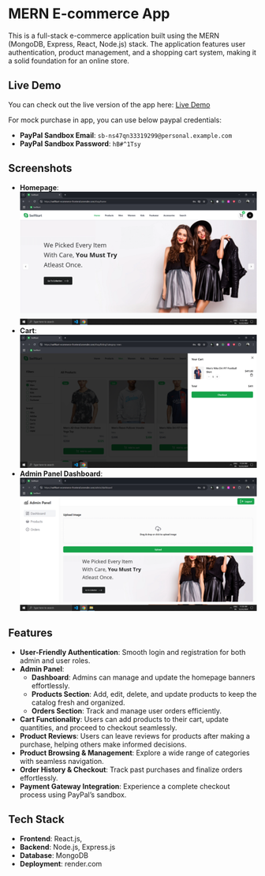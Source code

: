 # MERN E-commerce App

This is a full-stack e-commerce application built using the MERN (MongoDB, Express, React, Node.js) stack. The application features user authentication, product management, and a shopping cart system, making it a solid foundation for an online store.

## Live Demo

You can check out the live version of the app here: [Live Demo](https://swiftkart-ecommerce-frontend.onrender.com)

For mock purchase in app, you can use below paypal credentials:

- **PayPal Sandbox Email**: `sb-ns47qn33319299@personal.example.com`
- **PayPal Sandbox Password**: `hB#^1Tsy`

## Screenshots
- **Homepage**: 
![Homepage Screenshot](./client/public/home.png)
- **Cart**: 
![Cart Screenshot](./client/public/cart.png)
- **Admin Panel Dashboard**: 
![Admin Panel Screenshot](./client/public/admin-panel.png)



## Features
-  **User-Friendly Authentication**: Smooth login and registration for both admin and user roles.  
- **Admin Panel**:  
   - **Dashboard**: Admins can manage and update the homepage banners effortlessly.  
   - **Products Section**: Add, edit, delete, and update products to keep the catalog fresh and organized.  
   - **Orders Section**: Track and manage user orders efficiently.  
- **Cart Functionality**: Users can add products to their cart, update quantities, and proceed to checkout seamlessly.  
- **Product Reviews**: Users can leave reviews for products after making a purchase, helping others make informed decisions.  
- **Product Browsing & Management**: Explore a wide range of categories with seamless navigation.  
- **Order History & Checkout**: Track past purchases and finalize orders effortlessly.  
- **Payment Gateway Integration**: Experience a complete checkout process using PayPal’s sandbox. 

## Tech Stack

- **Frontend**: React.js,
- **Backend**: Node.js, Express.js
- **Database**: MongoDB
- **Deployment**: render.com
